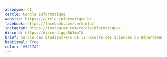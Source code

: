 ```yaml
---
acronyme: CI
cercle: Cercle Informatique
website: https://cercle-informatique.be
facebook: https://facebook.com/cerkinfo/
instagram: https://instagram.com/cercleinformatique/
discord: https://discord.gg/BW3mpTA
brief: Cercle des Étudiant•e•s de la Faculté des Sciences du Département Informatique
baptismal: True
color: '#5217A2'
---
```

